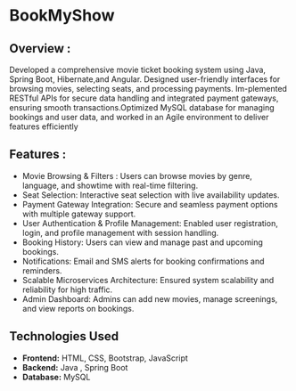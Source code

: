 # BookMyShow



## Overview :
Developed a comprehensive movie ticket booking system using Java, Spring Boot, Hibernate,and Angular. Designed user-friendly interfaces for browsing movies, selecting seats, and processing payments. Im-plemented RESTful APIs for secure data handling and integrated payment gateways, ensuring smooth transactions.Optimized MySQL database for managing bookings and user data, and worked in an Agile environment to deliver
features efficiently

## Features :
- Movie Browsing & Filters : Users can browse movies by genre, language, and showtime with real-time filtering.
- Seat Selection: Interactive seat selection with live availability updates.
- Payment Gateway Integration: Secure and seamless payment options with multiple gateway support.
- User Authentication & Profile Management: Enabled user registration, login, and profile management with session handling.
- Booking History: Users can view and manage past and upcoming bookings.
- Notifications: Email and SMS alerts for booking confirmations and reminders.
- Scalable Microservices Architecture: Ensured system scalability and reliability for high traffic.
- Admin Dashboard: Admins can add new movies, manage screenings, and view reports on bookings.


## Technologies Used
- **Frontend:** HTML, CSS, Bootstrap, JavaScript
- **Backend:** Java , Spring Boot
- **Database:** MySQL
